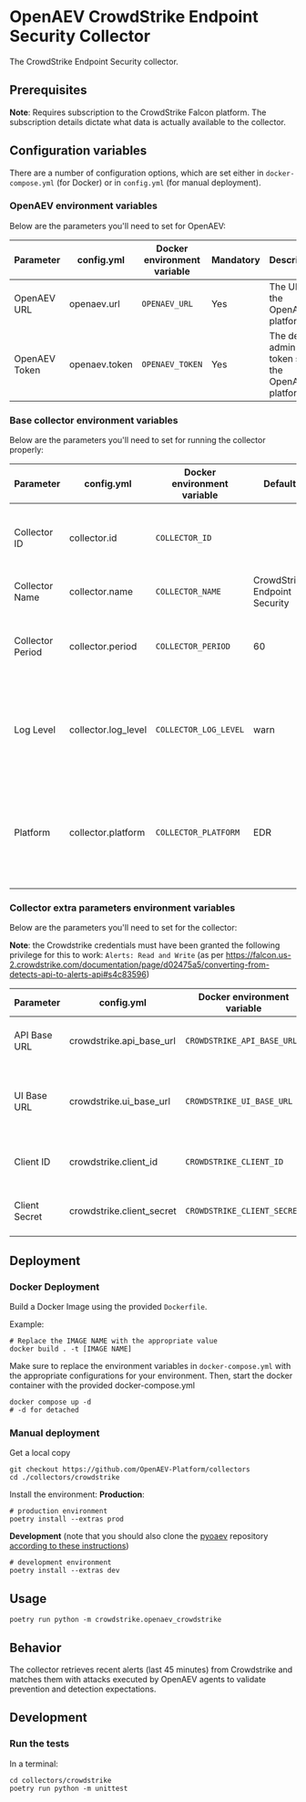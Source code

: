 # OpenAEV CrowdStrike Endpoint Security Collector

The CrowdStrike Endpoint Security collector.

## Prerequisites

**Note**: Requires subscription to the CrowdStrike Falcon platform. The subscription
details dictate what data is actually available to the collector.

## Configuration variables

There are a number of configuration options, which are set either in `docker-compose.yml` (for Docker) or
in `config.yml` (for manual deployment).

### OpenAEV environment variables

Below are the parameters you'll need to set for OpenAEV:

| Parameter     | config.yml    | Docker environment variable | Mandatory | Description                                          |
|---------------|---------------|-----------------------------|-----------|------------------------------------------------------|
| OpenAEV URL   | openaev.url   | `OPENAEV_URL`               | Yes       | The URL of the OpenAEV platform.                     |
| OpenAEV Token | openaev.token | `OPENAEV_TOKEN`             | Yes       | The default admin token set in the OpenAEV platform. |

### Base collector environment variables

Below are the parameters you'll need to set for running the collector properly:

| Parameter        | config.yml          | Docker environment variable | Default                       | Mandatory | Description                                                                                   |
|------------------|---------------------|-----------------------------|-------------------------------|-----------|-----------------------------------------------------------------------------------------------|
| Collector ID     | collector.id        | `COLLECTOR_ID`              |                               | Yes       | A unique `UUIDv4` identifier for this collector instance.                                     |
| Collector Name   | collector.name      | `COLLECTOR_NAME`            | CrowdStrike Endpoint Security | No        | Name of the collector.                                                                        |
| Collector Period | collector.period    | `COLLECTOR_PERIOD`          | 60                            | No        | The time interval at which your collector will run (int, seconds).                            |
| Log Level        | collector.log_level | `COLLECTOR_LOG_LEVEL`       | warn                          | No        | Determines the verbosity of the logs. Options are `debug`, `info`, `warn`, or `error`.        |
| Platform         | collector.platform  | `COLLECTOR_PLATFORM`        | EDR                           | No        | Type of security platform this collector works for. One of: `EDR, XDR, SIEM, SOAR, NDR, ISPM` |

### Collector extra parameters environment variables

Below are the parameters you'll need to set for the collector:

**Note**: the Crowdstrike credentials must have been granted the following privilege for this to work: `Alerts: Read and Write`
(as per https://falcon.us-2.crowdstrike.com/documentation/page/d02475a5/converting-from-detects-api-to-alerts-api#s4c83596)

| Parameter     | config.yml                | Docker environment variable | Default                               | Mandatory | Description                                                     |
|---------------|---------------------------|-----------------------------|---------------------------------------|-----------|-----------------------------------------------------------------|
| API Base URL  | crowdstrike.api_base_url  | `CROWDSTRIKE_API_BASE_URL`  | `https://api.us-2.crowdstrike.com`    | No        | The base URL for the CrowdStrike APIs.                          |
| UI Base URL   | crowdstrike.ui_base_url   | `CROWDSTRIKE_UI_BASE_URL`   | `https://falcon.us-2.crowdstrike.com` | No        | The base URL for the CrowdStrike UI you use to see your alerts. |
| Client ID     | crowdstrike.client_id     | `CROWDSTRIKE_CLIENT_ID`     |                                       | Yes       | The CrowdStrike API client ID.                                  |
| Client Secret | crowdstrike.client_secret | `CROWDSTRIKE_CLIENT_SECRET` |                                       | Yes       | The CrowdStrike API client secret.                              |

## Deployment

### Docker Deployment

Build a Docker Image using the provided `Dockerfile`.

Example:

```shell
# Replace the IMAGE NAME with the appropriate value
docker build . -t [IMAGE NAME]
```

Make sure to replace the environment variables in `docker-compose.yml` with the appropriate configurations for your
environment. Then, start the docker container with the provided docker-compose.yml

```shell
docker compose up -d
# -d for detached
```

### Manual deployment

Get a local copy
```commandline
git checkout https://github.com/OpenAEV-Platform/collectors
cd ./collectors/crowdstrike
```
Install the environment:
**Production**:
```shell
# production environment
poetry install --extras prod
```

**Development** (note that you should also clone the [pyoaev](OpenAEV-Platform/client-python) repository [according to
these instructions](../README.md#simultaneous-development-on-pyoaev-and-a-collector))
```shell
# development environment
poetry install --extras dev
```

## Usage
```commandline
poetry run python -m crowdstrike.openaev_crowdstrike
```

## Behavior

The collector retrieves recent alerts (last 45 minutes) from Crowdstrike and matches them with attacks executed
by OpenAEV agents to validate prevention and detection expectations.

## Development

### Run the tests
In a terminal:
```commandline
cd collectors/crowdstrike
poetry run python -m unittest
```
